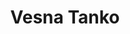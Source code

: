 ---
SICRIS: null
draft: false
fixName: vesna_tanko
lab: Bioinformatics Laboratory
labPos: Laboratory Member
location: R3.22 - Laboratorij LB
mailInfo: vesna.tanko@fri.uni-lj.si
officeHours: null
profName: Assist. Vesna Tanko
profTitle: Researcher
telephoneInfo: null
title: Vesna Tanko
---